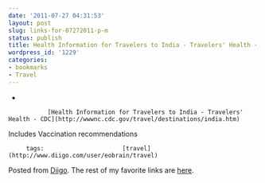 ```yaml
---
date: '2011-07-27 04:31:53'
layout: post
slug: links-for-07272011-p-m
status: publish
title: Health Information for Travelers to India - Travelers' Health - CDC
wordpress_id: '1229'
categories:
- bookmarks
- Travel
---
```


     
  *      

               [Health Information for Travelers to India - Travelers' Health - CDC](http://wwwnc.cdc.gov/travel/destinations/india.htm)      

     

Includes Vaccination recommendations

             

         tags:                      [travel](http://www.diigo.com/user/eobrain/travel)

                                       
 

Posted from [Diigo](http://www.diigo.com). The rest of my favorite links are [here](http://www.diigo.com/user/eobrain).
